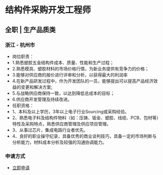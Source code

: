 
# 结构件采购开发工程师
## 全职  |  生产品质类
### 浙江 - 杭州市

- 岗位职责：
- 1.熟悉塑胶五金结构件成本、质量、性能和生产过程；
- 2.熟悉模具、塑胶材料的市场价格行情，为新业务提供有竞争力的价格；
- 3.能够对供应商的报价进行评审和分析，以获得最大的利润率
- 4.在新产品研发过程中，作为开发团队的一员，能够提出可以提高产品经济效益的变更和解决方案;
- 5.与战略供应商保持一致，以达到降低总成本的目标；
- 6.供应商开发管理及持续改进。
- 任职资格：
- 1、本科及以上学历，3年以上电子行业Sourcing或采购经验。
- 2、熟悉电子料及结构件物料（如：压铸、钣金、塑胶、线缆、PCB、包材等）特性及采购特点，熟悉供应商管理及供应项目管理。
- 3、从事过芯片，集成电路行业者优先。
- 4、良好的职业操守纪录，具备优秀的商业谈判技巧，具备一定的市场判断与分析能力，材料成本分析及较强的沟通协调能力。
### 申请方式
- <a href="mailto:hr@tuya.com" title=yourName-结构件采购开发工程师>立即申请</a>